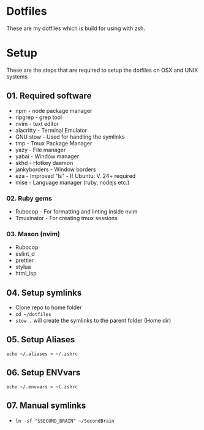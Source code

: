 # Dotfiles

These are my dotfiles which is build for using with zsh.

# Setup

These are the steps that are required to setup the dotfiles on OSX and UNIX systems

## 01. Required software

- npm - node package manager
- ripgrep - grep tool
- nvim - text editor
- alacritty - Terminal Emulator
- GNU stow - Used for handling the symlinks
- tmp - Tmux Package Manager
- yazy - File manager
- yabai - Window manager
- skhd - Hotkey daemon
- jankyborders - Window borders
- eza - Improved "ls" - If Ubuntu: V. 24+ required
- mise - Language manager (ruby, nodejs etc.)

### 02. Ruby gems

- Rubocop - For formatting and linting inside nvim
- Tmuxinator - For creating tmux sessions

### 03. Mason (nvim)

- Rubocop
- eslint_d
- prettier
- stylua
- html_lsp

## 04. Setup symlinks

- Clone repo to home folder
- `cd ~/dotfiles`
- `stow .` will create the symlinks to the parent folder (Home dir)

## 05. Setup Aliases

`echo ~/.aliases > ~/.zshrc`

## 06. Setup ENVvars

`echo ~/.envvars > ~(.zshrc`

## 07. Manual symlinks

- `ln -sf "$SECOND_BRAIN" ~/SecondBrain`
